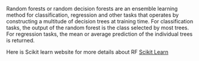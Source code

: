 Random forests or random decision forests are an ensemble learning method for classification, regression and other tasks that operates by constructing a multitude of decision trees at training time. For classification tasks, the output of the random forest is the class selected by most trees.
For regression tasks, the mean or average prediction of the individual trees is returned.

Here is Scikit learn website for more details about RF [Scikit Learn](https://scikit-learn.org/stable/modules/generated/sklearn.ensemble.RandomForestClassifier.html)
